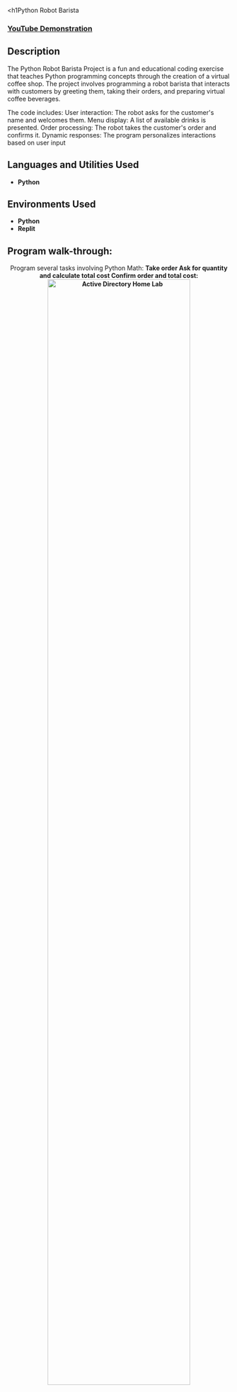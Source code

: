 <h1Python Robot Barista</h1>

 ### [YouTube Demonstration](https://www.youtube.com/watch?v=mRMmlo_Uqcs)

<h2>Description</h2>
The Python Robot Barista Project is a fun and educational coding exercise that teaches Python programming concepts through the creation of a virtual coffee shop. The project involves programming a robot barista that interacts with customers by greeting them, taking their orders, and preparing virtual coffee beverages.

The code includes:
User interaction: The robot asks for the customer's name and welcomes them.
Menu display: A list of available drinks is presented.
Order processing: The robot takes the customer's order and confirms it.
Dynamic responses: The program personalizes interactions based on user input
<br />


<h2>Languages and Utilities Used</h2>

- <b>Python</b> 

<h2>Environments Used </h2>

- <b>Python</b>
- <b>Replit</b>

<h2>Program walk-through:</h2>

<p align="center">
Program several tasks involving Python Math:
 <b>Take order<b>
 <b>Ask for quantity and calculate total cost<b>
 <b>Confirm order and total cost: <br/>
<img src="https://i.imgur.com/buUIQtW.png" height="80%" width="80%" alt="Active Directory Home Lab"/>
</p>

<!--
 ```diff
- text in red
+ text in green
! text in orange
# text in gray
@@ text in purple (and bold)@@
```
--!>
